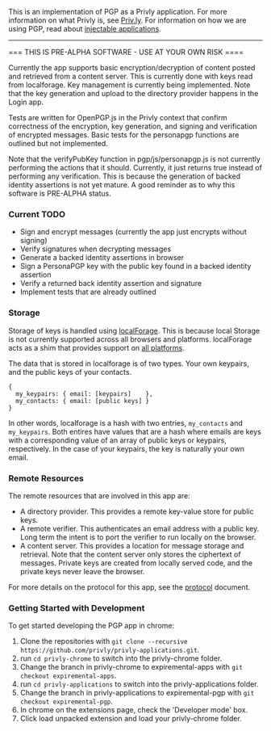 This is an implementation of PGP as a Privly application. For more information
on what Privly is, see [Priv.ly](https://priv.ly). For information on how we
are using PGP, read about [injectable
applications](https://github.com/privly/privly-organization/wiki/Injectable-Applications).

------------------------------------------------------------------------------


=== THIS IS PRE-ALPHA SOFTWARE - USE AT YOUR OWN RISK ====

Currently the app supports basic encryption/decryption of content posted and
retrieved from a content server. This is currently done with keys read from
localforage. Key management is currently being implemented. Note that the key
generation and upload to the directory provider happens in the Login app.

Tests are written for OpenPGP.js in the Privly context that confirm correctness
of the encryption, key generation, and signing and verification of encrypted
messages. Basic tests for the personapgp functions are outlined but not
implemented.

Note that the verifyPubKey function in pgp/js/personapgp.js is not currently
performing the actions that it should.  Currently, it just returns true instead
of performing any verification. This is because the generation of backed
identity assertions is not yet mature.  A good reminder as to why this software
is PRE-ALPHA status.

### Current TODO
- Sign and encrypt messages (currently the app just encrypts without 
      signing)
- Verify signatures when decrypting messages
- Generate a backed identity assertions in browser
- Sign a PersonaPGP key with the public key found in a backed identity 
      assertion
- Verify a returned back identity assertion and signature
- Implement tests that are already outlined


### Storage
Storage of keys is handled using
[localForage](https://github.com/mozilla/localForage). This is because local
Storage is not currently supported across all browsers and platforms.
localForage acts as a shim that provides support on [all
platforms](https://hacks.mozilla.org/2014/02/localforage-offline-storage-improved/).

The data that is stored in localforage is of two types. Your own keypairs, and
the public keys of your contacts.

```
{ 
  my_keypairs: { email: [keypairs]    },
  my_contacts: { email: [public keys] }
}
```

In other words, localforage is a hash with two entries, `my_contacts` and
`my_keypairs`.  Both entires have values that are a hash where emails are keys
with a corresponding value of an array of public keys or keypairs,
respectively. In the case of your keypairs, the key is naturally your own
email.

### Remote Resources
The remote resources that are involved in this app are: 

  *  A directory provider.  This provides a remote key-value store for public
     keys.
  *  A remote verifier.  This authenticates an email address with a public key.
     Long term the intent is to port the verifier to run locally on the
     browser.
  *  A content server. This provides a location for message storage and
     retrieval. Note that the content server only stores the ciphertext of
     messages. Private keys are created from locally served code, and the 
     private keys never leave the browser.
    
For more details on the protocol for this app, see the
[protocol](https://github.com/privly/privly-applications/blob/experimental-pgp/pgp/protocol.md)
document.

### Getting Started with Development

To get started developing the PGP app in chrome:

1.  Clone the repositories with ```git clone --recursive https://github.com/privly/privly-applications.git```.
1.  run ```cd privly-chrome``` to switch into the privly-chrome folder.
1.  Change the branch in privly-chrome to expiremental-apps with
    ```git checkout expiremental-apps```.
1.  run ```cd privly-applications``` to switch into the privly-applications folder.
1.  Change the branch in privly-applications to expiremental-pgp with
    ```git checkout expiremental-pgp```.
1.  In chrome on the extensions page, check the 'Developer mode' box.
1.  Click load unpacked extension and load your privly-chrome folder.
